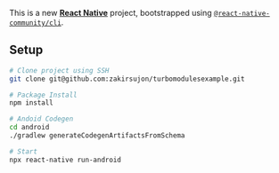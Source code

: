 This is a new [**React Native**](https://reactnative.dev) project, bootstrapped using [`@react-native-community/cli`](https://github.com/react-native-community/cli).

## Setup

```bash
# Clone project using SSH
git clone git@github.com:zakirsujon/turbomodulesexample.git

# Package Install
npm install

# Andoid Codegen
cd android
./gradlew generateCodegenArtifactsFromSchema

# Start
npx react-native run-android
```
